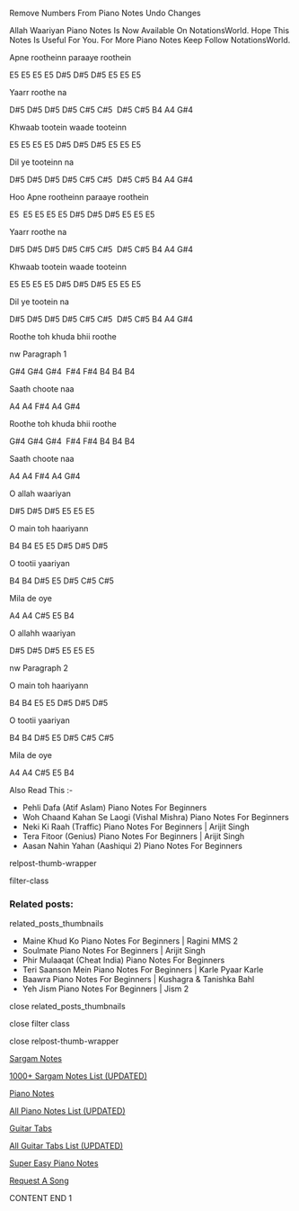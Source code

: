 
Remove Numbers From Piano Notes
Undo Changes

Allah Waariyan Piano Notes Is Now Available On NotationsWorld. Hope This Notes Is Useful For You. For More Piano Notes Keep Follow NotationsWorld.

Apne rootheinn paraaye roothein

E5 E5 E5 E5 D#5 D#5 D#5 E5 E5 E5

Yaarr roothe na

D#5 D#5 D#5 D#5 C#5 C#5  D#5 C#5 B4 A4 G#4

Khwaab tootein waade tooteinn

E5 E5 E5 E5 D#5 D#5 D#5 E5 E5 E5

Dil ye tooteinn na

D#5 D#5 D#5 D#5 C#5 C#5  D#5 C#5 B4 A4 G#4

Hoo Apne rootheinn paraaye roothein

E5  E5 E5 E5 E5 D#5 D#5 D#5 E5 E5 E5

Yaarr roothe na

D#5 D#5 D#5 D#5 C#5 C#5  D#5 C#5 B4 A4 G#4

Khwaab tootein waade tooteinn

E5 E5 E5 E5 D#5 D#5 D#5 E5 E5 E5

Dil ye tootein na

D#5 D#5 D#5 D#5 C#5 C#5  D#5 C#5 B4 A4 G#4

Roothe toh khuda bhii roothe

nw Paragraph 1

G#4 G#4 G#4  F#4 F#4 B4 B4 B4

Saath choote naa

A4 A4 F#4 A4 G#4

Roothe toh khuda bhii roothe

G#4 G#4 G#4  F#4 F#4 B4 B4 B4

Saath choote naa

A4 A4 F#4 A4 G#4

O allah waariyan

D#5 D#5 D#5 E5 E5 E5

O main toh haariyann

B4 B4 E5 E5 D#5 D#5 D#5

O tootii yaariyan

B4 B4 D#5 E5 D#5 C#5 C#5

Mila de oye

A4 A4 C#5 E5 B4

O allahh waariyan

D#5 D#5 D#5 E5 E5 E5

nw Paragraph 2

O main toh haariyann

B4 B4 E5 E5 D#5 D#5 D#5

O tootii yaariyan

B4 B4 D#5 E5 D#5 C#5 C#5

Mila de oye

A4 A4 C#5 E5 B4

Also Read This :-

* Pehli Dafa (Atif Aslam) Piano Notes For Beginners
* Woh Chaand Kahan Se Laogi (Vishal Mishra) Piano Notes For Beginners
* Neki Ki Raah (Traffic) Piano Notes For Beginners | Arijit Singh
* Tera Fitoor (Genius) Piano Notes For Beginners | Arijit Singh
* Aasan Nahin Yahan (Aashiqui 2) Piano Notes For Beginners

relpost-thumb-wrapper

filter-class

### Related posts:

related_posts_thumbnails

* Maine Khud Ko Piano Notes For Beginners | Ragini MMS 2
* Soulmate Piano Notes For Beginners | Arijit Singh
* Phir Mulaaqat (Cheat India) Piano Notes For Beginners
* Teri Saanson Mein Piano Notes For Beginners | Karle Pyaar Karle
* Baawra Piano Notes For Beginners | Kushagra & Tanishka Bahl
* Yeh Jism Piano Notes For Beginners | Jism 2

close related_posts_thumbnails

close filter class

close relpost-thumb-wrapper

[Sargam Notes](https://www.notationsworld.com/sargam-notes.html)

[1000+ Sargam Notes List (UPDATED)](https://www.notationsworld.com/all-songs-list-sargam-notes.html)

[Piano Notes](https://www.notationsworld.com/piano-notes.html)

[All Piano Notes List (UPDATED)](https://www.notationsworld.com/all-songs-list-piano-notes.html)

[Guitar Tabs](https://www.notationsworld.com/guitar-tabs.html)

[All Guitar Tabs List (UPDATED)](https://www.notationsworld.com/all-songs-list-guitar-tabs.html)

[Super Easy Piano Notes](https://studywall.in/)

[Request A Song](https://www.notationsworld.com/request-a-song.html)

CONTENT END 1

